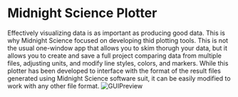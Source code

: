 # Midnight Science Plotter
Effectively visualizing data is as important as producing good data. 
This is why Midnight Science focused on developing thid plotting tools.
This is not the usual one-window app that allows you to skim thorugh your data, but it allows you to create and save a full project comparing data from multiple files, adjusting units, and modify line styles, colors, and markers.
While this plotter has been developed to interface with the format of the result files generated using Midnight Science software suit, it can be easily modified to work with any other file format. 
![GUIPreview](https://github.com/user-attachments/assets/bf0983ae-d1fb-4384-86f2-820104e66401)
